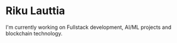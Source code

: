 # Riku Lauttia

I'm currently working on Fullstack development, AI/ML projects and blockchain technology.
